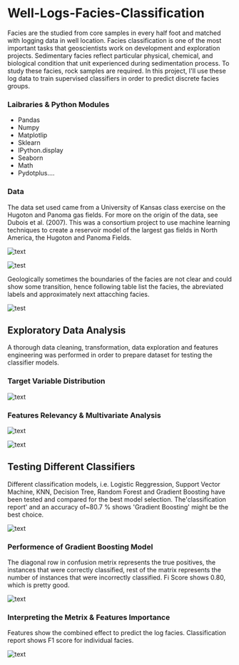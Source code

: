 # Well-Logs-Facies-Classification

Facies are the studied from core samples in every half foot and matched with logging data in well location. Facies classification is one of the most important tasks that geoscientists work on development and exploration projects. Sedimentary facies reflect particular physical, chemical, and biological condition that unit experienced during sedimentation process. To study these facies, rock samples are required. In this project, I'll use these log data to train supervised classifiers in order to predict discrete facies groups.

### Laibraries & Python Modules 
* Pandas
* Numpy
* Matplotlip
* Sklearn
* IPython.display
* Seaborn
* Math
* Pydotplus....

### Data

The data set used came from a University of Kansas class exercise on the Hugoton and Panoma gas fields. For more on the origin of the data, see Dubois et al. (2007). This was a  consortium project to use machine learning techniques to create a reservoir model of the largest gas fields in North America, the Hugoton and Panoma Fields.

![text](https://user-images.githubusercontent.com/68614187/106039903-53fba780-609f-11eb-82ea-f28a92de5ddb.png)

![test](https://user-images.githubusercontent.com/68614187/106040457-1e0af300-60a0-11eb-90b1-fdc1e899aef7.png)

Geologically sometimes the boundaries of the facies are not clear and could show some transition, hence following table list the facies, the abreviated labels and approximately next attacching facies.

![test](https://user-images.githubusercontent.com/68614187/106040494-29f6b500-60a0-11eb-9688-6d4e8ec10aec.png)


## Exploratory Data Analysis
A thorough data cleaning, transformation, data exploration and features engineering was performed in order to prepare dataset for testing the classifier models.

### Target Variable Distribution
![text](https://user-images.githubusercontent.com/68614187/106041128-097b2a80-60a1-11eb-98be-0abaa52039cf.png)

### Features Relevancy & Multivariate Analysis

![text](https://user-images.githubusercontent.com/68614187/106041196-1bf56400-60a1-11eb-913f-f2f47a7359b5.png)

![text](https://user-images.githubusercontent.com/68614187/106043439-0a618b80-60a4-11eb-95f6-516152fda865.png)

## Testing Different Classifiers

Different classification models, i.e. Logistic Reggression, Support Vector Machine, KNN, Decision Tree, Random Forest and Gradient Boosting have been tested and compared for the best model selection. The'classification report' and an accuracy of~80.7 % shows 'Gradient Boosting' might be the best choice.

![text](https://user-images.githubusercontent.com/68614187/106046625-1ea78780-60a8-11eb-933b-bfc60968d734.png)

### Performence of Gradient Boosting Model

The diagonal row in confusion metrix represents the true positives, the instances that were correctly classified, rest of the matrix represents the number of instances that were incorrectly classified. Fi Score shows 0.80, which is pretty good. 

![text](https://user-images.githubusercontent.com/68614187/106048683-cfaf2180-60aa-11eb-9d9c-24656de5adb3.png)


### Interpreting the Metrix & Features Importance

Features show the combined effect to predict the log facies. Classification report shows F1 score for individual facies.

![text](https://user-images.githubusercontent.com/68614187/106049884-4567bd00-60ac-11eb-9922-9c69c43cebf0.png)


